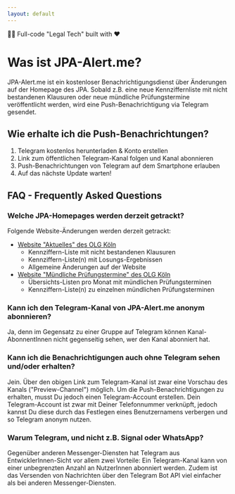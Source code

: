 ```yaml
---
layout: default
---
```


🧑‍💻 Full-code "Legal Tech" built with ❤️

# Was ist JPA-Alert.me?

JPA-Alert.me ist ein kostenloser Benachrichtigungsdienst über Änderungen auf der Homepage des JPA. Sobald z.B. eine neue Kennziffernliste mit nicht bestandenen Klausuren oder neue mündliche Prüfungstermine veröffentlicht werden, wird eine Push-Benachrichtigung via Telegram gesendet.

## Wie erhalte ich die Push-Benachrichtungen?

1.  Telegram kostenlos herunterladen & Konto erstellen 
2.  Link zum öffentlichen Telegram-Kanal folgen und Kanal abonnieren
3.  Push-Benachrichtungen von Telegram auf dem Smartphone erlauben
4.  Auf das nächste Update warten!

## FAQ - Frequently Asked Questions

### Welche JPA-Homepages werden derzeit getrackt?

Folgende Website-Änderungen werden derzeit getrackt:

*   [Website "Aktuelles" des OLG Köln](https://www.olg-koeln.nrw.de/aufgaben/justizpruefungsamt/002_aktuelles/index.php)
    *   Kennziffern-Liste mit nicht bestandenen Klausuren
    *   Kennziffern-Liste(n) mit Losungs-Ergebnissen
    *   Allgemeine Änderungen auf der Website
*   [Website "Mündliche Prüfungstermine" des OLG Köln](https://www.olg-koeln.nrw.de/aufgaben/justizpruefungsamt/003_staatl-pflichtfachpruefung/004_muendlichepruefung/001_termine/index.php)
    *   Übersichts-Listen pro Monat mit mündlichen Prüfungsterminen
    *   Kennziffern-Liste(n) zu einzelnen mündlichen Prüfungsterminen

### Kann ich den Telegram-Kanal von JPA-Alert.me anonym abonnieren?

Ja, denn im Gegensatz zu einer Gruppe auf Telegram können Kanal-AbonnentInnen nicht gegenseitig sehen, wer den Kanal abonniert hat.

### Kann ich die Benachrichtigungen auch ohne Telegram sehen und/oder erhalten?

Jein. Über den obigen Link zum Telegram-Kanal ist zwar eine Vorschau des Kanals ("Preview-Channel") möglich. Um die Push-Benachrichtigungen zu erhalten, musst Du jedoch einen Telegram-Account erstellen. Dein Telegram-Account ist zwar mit Deiner Telefonnummer verknüpft, jedoch kannst Du diese durch das Festlegen eines Benutzernamens verbergen und so Telegram anonym nutzen.

### Warum Telegram, und nicht z.B. Signal oder WhatsApp?

Gegenüber anderen Messenger-Diensten hat Telegram aus EntwicklerInnen-Sicht vor allem zwei Vorteile: Ein Telegram-Kanal kann von einer unbegrenzten Anzahl an NutzerInnen abonniert werden. Zudem ist das Versenden von Nachrichten über den Telegram Bot API viel einfacher als bei anderen Messenger-Diensten.
